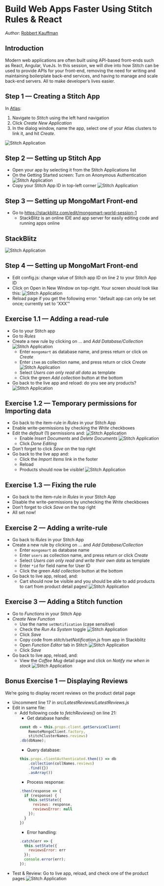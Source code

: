 # Build Web Apps Faster Using Stitch Rules & React
*Author*: [Robbert Kauffman](mailto:robbert.kauffman@mongodb.com)

## Introduction

Modern web applications are often built using API-based front-ends such as React, Angular, 
VueJs. In this session, we will dive into how Stitch can be used to provide APIs for your 
front-end, removing the need for writing and maintaining boilerplate back-end services, and 
having to manage and scale back-end servers. All to make developer’s lives easier.

## Step 1 — Creating a Stitch App

In [Atlas](https://cloud.mongodb.com):
1. Navigate to *Stitch* using the left hand navigation
2. Click *Create New Application*
3. In the dialog window, name the app, select one of your Atlas clusters to link it, and hit 
*Create*.

![Stitch Application](images/step1.png "Atlas interface — Stitch")

## Step 2 — Setting up Stitch App

- Open your app by selecting it from the Stitch Applications list
- On the Getting Started screen: Turn on Anonymous Authentication 
![Stitch Application](images/step2a.png "Stitch — Anonymous Authentication toggle")
- Copy your Stitch App ID in top-left corner
![Stitch Application](images/step2b.png "Stitch — Stitch App ID")

## Step 3 — Setting up MongoMart Front-end

- Go to https://stackblitz.com/edit/mongomart-world-session-1
  - StackBlitz is an online IDE and app server for easily editing code and running apps online

## StackBlitz

![Stitch Application](images/stackblitz.png "StackBlitz interface")

## Step 4 — Setting up MongoMart Front-end

- Edit config.js: change value of Stitch app ID on line 2 to your Stitch App ID
- Click on Open in New Window on top-right. Your screen should look like this:
![Stitch Application](images/step4b.png "MongoMart — Stitch Rules errors")
- Reload page if you get the following error: "default app can only be set once; currently 
set to 'XXX’"

## Exercise 1.1 — Adding a read-rule

- Go to your Stitch app
- Go to *Rules*
- Create a new rule by clicking on … and *Add Database/Collection*
![Stitch Application](images/exercise1.1a.png "Stitch — Add Database/Collection")
  - Enter `mongomart` as database name, and press return or click on *Create*
  - Enter `item` as collection name, and press return or click *Create*
  ![Stitch Application](images/exercise1.1b.png "Stitch — Create collection")
  - Select *Users can only read all data* as template
  - Click the green *Add collection* button at the bottom
- Go back to the live app and reload: do you see any products?
![Stitch Application](images/exercise1.1c.png "MongoMart — Empty product list")

## Exercise 1.2 — Temporary permissions for Importing data

- Go back to the item-rule in *Rules* in your Stitch App
- Enable write-permissions by checking the *Write* checkboxes
- Edit the *default* (1) permissions and:
![Stitch Application](images/exercise1.2a.png "Stitch — Edit default permissions")
  - Enable *Insert Documents* and *Delete Documents*
  ![Stitch Application](images/exercise1.2b.png "Stitch — Enable Insert Documents and Delete Documents")
  - Click *Done Editing*
- Don’t forget to click *Save* on the top right
- Go back to the live app and:
  - Click the *Import Items* link in the footer
  - Reload
  - Products should now be visible!
  ![Stitch Application](images/exercise1.2c.png "MongoMart — Products visible")

## Exercise 1.3 — Fixing the rule

- Go back to the item-rule in *Rules* in your Stitch App
- Disable the write-permissions by unchecking the *Write* checkboxes
- Don’t forget to click *Save* on the top right
- All set now!

## Exercise 2 — Adding a write-rule

- Go back to *Rules* in your Stitch App
- Create a new rule by clicking on … and *Add Database/Collection*
  - Enter `mongomart` as database name
  - Enter `users` as collection name, and press return or click *Create*
  - Select *Users can only read and write their own data* as template
  - Enter `*id` for field name for User ID
  - Click the green *Add collection* button at the bottom
- Go back to live app, reload, and:
  - Cart should now be visible and you should be able to add products to cart from product 
  detail pages!
  ![Stitch Application](images/exercise2.png "MongoMart — Cart")

## Exercise 3 — Adding a Stitch function

- Go to *Functions* in your Stitch App
- *Create New Function*
  - Use the name `setNotification` (case sensitive)
  - Check the *Run As System* toggle
  ![Stitch Application](images/exercise3a.png "Stitch — Run As System")
  - Click *Save*
  - Copy code from *stitch/setNotification.js* from app in Stackblitz
  - Open *Function Editor* tab in Stitch
  ![Stitch Application](images/exercise3b.png "Stitch — Function Editor")
  - Click *Save*
- Go back to live app, reload, and:
  - View the *Coffee Mug* detail page and click on *Notify me when in stock*
  ![Stitch Application](images/exercise3c.png "MongoMart — Notify me when in stock")

## Bonus Exercise 1 — Displaying Reviews

We’re going to display recent reviews on the product detail page
- Uncomment line 17 in *src/LatestReviews/LatestReviews.js*
- Edit in same file:
  - Add following code to *fetchReviews()* on line 21:
    - Get database handle:
    ```js
    const db = this.props.client.getServiceClient(
        RemoteMongoClient.factory, 
        stitchClusterNames.reviews)
    .db(dbName);
    ```
    - Query database:
    ```js
    this.props.clientAuthenticated.then(() => db
        .collection(collNames.reviews)
        .find({})
        .asArray())
    ```
    - Process response:
    ```js
    .then(response => {
      if (response) {
        this.setState({
          reviews: response,
          reviewsError: null
        });
      }
    })
    ```
    - Error handling:
    ```js
    .catch(err => {
      this.setState({
        reviewsError: err
      });
      console.error(err);
    });
    ```
- Test & Review: Go to live app, reload, and check one of the product pages
![Stitch Application](images/exercise-bonus.png "MongoMart — Latest reviews")
